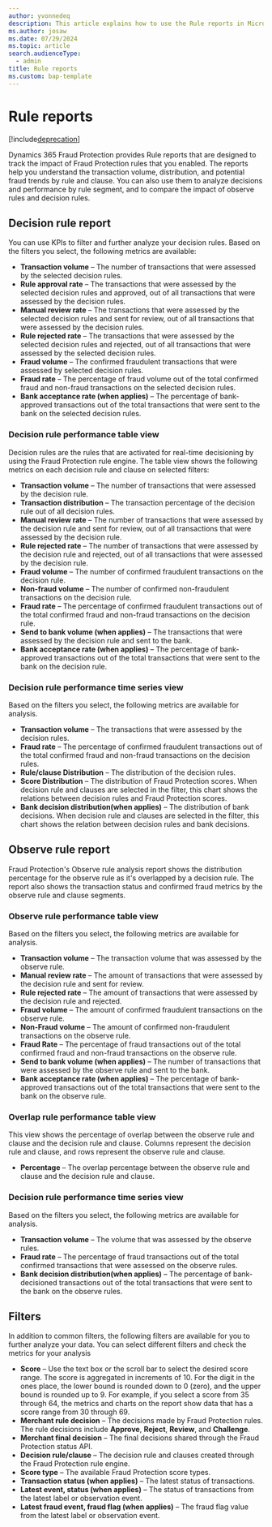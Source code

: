 ```yaml
---
author: yvonnedeq
description: This article explains how to use the Rule reports in Microsoft Dynamics 365 Fraud Protection.
ms.author: josaw
ms.date: 07/29/2024
ms.topic: article
search.audienceType:
  - admin
title: Rule reports
ms.custom: bap-template
---
```


# Rule reports

[!include[deprecation](includes/deprecation.md)]

Dynamics 365 Fraud Protection provides Rule reports that are designed to track the impact of Fraud Protection rules that you enabled. The reports help you understand the transaction volume, distribution, and potential fraud trends by rule and clause. You can also use them to analyze decisions and performance by rule segment, and to compare the impact of observe rules and decision rules.

## Decision rule report
You can use KPIs to filter and further analyze your decision rules. Based on the filters you select, the following metrics are available:

- **Transaction volume** – The number of transactions that were assessed by the selected decision rules.
- **Rule approval rate** – The transactions that were assessed by the selected decision rules and approved, out of all transactions that were assessed by the decision rules. 
- **Manual review rate** – The transactions that were assessed by the selected decision rules and sent for review, out of all transactions that were assessed by the decision rules.
- **Rule rejected rate** – The transactions that were assessed by the selected decision rules and rejected, out of all transactions that were assessed by the selected decision rules.
- **Fraud volume** – The confirmed fraudulent transactions that were assessed by selected decision rules.
- **Fraud rate** – The percentage of fraud volume out of the total confirmed fraud and non-fraud transactions on the selected decision rules.
- **Bank acceptance rate (when applies)** – The percentage of bank-approved transactions out of the total transactions that were sent to the bank on the selected decision rules.

### Decision rule performance table view
Decision rules are the rules that are activated for real-time decisioning by using the Fraud Protection rule engine. The table view shows the following metrics on each decision rule and clause on selected filters:

- **Transaction volume** – The number of transactions that were assessed by the decision rule.
- **Transaction distribution** – The transaction percentage of the decision rule out of all decision rules.
- **Manual review rate** – The number of transactions that were assessed by the decision rule and sent for review, out of all transactions that were assessed by the decision rule.
- **Rule rejected rate** – The number of transactions that were assessed by the decision rule and rejected, out of all transactions that were assessed by the decision rule.
- **Fraud volume** – The number of confirmed fraudulent transactions on the decision rule.
- **Non-fraud volume** – The number of confirmed non-fraudulent transactions on the decision rule.
- **Fraud rate** – The percentage of confirmed fraudulent transactions out of the total confirmed fraud and non-fraud transactions on the decision rule.
- **Send to bank volume (when applies)** – The transactions that were assessed by the decision rule and sent to the bank.
- **Bank acceptance rate (when applies)** – The percentage of bank-approved transactions out of the total transactions that were sent to the bank on the decision rule.

### Decision rule performance time series view
Based on the filters you select, the following metrics are available for analysis.

- **Transaction volume** – The transactions that were assessed by the decision rules.
- **Fraud rate** – The percentage of confirmed fraudulent transactions out of the total confirmed fraud and non-fraud transactions on the decision rules.
- **Rule/clause Distribution** – The distribution of the decision rules.
- **Score Distribution** – The distribution of Fraud Protection scores. When decision rule and clauses are selected in the filter, this chart shows the relations between decision rules and Fraud Protection scores.
- **Bank decision distribution(when applies)** – The distribution of bank decisions. When decision rule and clauses are selected in the filter, this chart shows the relation between decision rules and bank decisions.

## Observe rule report
Fraud Protection's Observe rule analysis report shows the distribution percentage for the observe rule as it's overlapped by a decision rule. The report also shows the transaction status and confirmed fraud metrics by the observe rule and clause segments.

### Observe rule performance table view
Based on the filters you select, the following metrics are available for analysis.

- **Transaction volume** – The transaction volume that was assessed by the observe rule.
- **Manual review rate** – The amount of transactions that were assessed by the decision rule and sent for review.
- **Rule rejected rate** – The amount of transactions that were assessed by the decision rule and rejected.
- **Fraud volume** – The amount of confirmed fraudulent transactions on the observe rule.
- **Non-Fraud volume** – The amount of confirmed non-fraudulent transactions on the observe rule.
- **Fraud Rate** – The percentage of fraud transactions out of the total confirmed fraud and non-fraud transactions on the observe rule.
- **Send to bank volume (when applies)** – The number of transactions that were assessed by the observe rule and sent to the bank.
- **Bank acceptance rate (when applies)** – The percentage of bank-approved transactions out of the total transactions that were sent to the bank on the observe rule.

### Overlap rule performance table view
This view shows the percentage of overlap between the observe rule and clause and the decision rule and clause. Columns represent the decision rule and clause, and rows represent the observe rule and clause.

- **Percentage** – The overlap percentage between the observe rule and clause and the decision rule and clause.

### Decision rule performance time series view
Based on the filters you select, the following metrics are available for analysis.

- **Transaction volume** – The volume that was assessed by the observe rules.
- **Fraud rate** – The percentage of fraud transactions out of the total confirmed transactions that were assessed on the observe rules.
- **Bank decision distribution(when applies)** – The percentage of bank-decisioned transactions out of the total transactions that were sent to the bank on the observe rules.

## Filters
In addition to common filters, the following filters are available for you to further analyze your data. You can select different filters and check the metrics for your analysis

- **Score** – Use the text box or the scroll bar to select the desired score range. The score is aggregated in increments of 10. For the digit in the ones place, the lower bound is rounded down to 0 (zero), and the upper bound is rounded up to 9. For example, if you select a score from 35 through 64, the metrics and charts on the report show data that has a score range from 30 through 69.
- **Merchant rule decision** – The decisions made by Fraud Protection rules. The rule decisions include **Approve**, **Reject**, **Review**, and **Challenge**.
- **Merchant final decision** – The final decisions shared through the Fraud Protection status API.
- **Decision rule/clause** – The decision rule and clauses created through the Fraud Protection rule engine.
- **Score type** – The available Fraud Protection score types.
- **Transaction status (when applies)** – The latest status of transactions.
- **Latest event, status (when applies)** – The status of transactions from the latest label or observation event.  
- **Latest fraud event, fraud flag (when applies)** – The fraud flag value from the latest label or observation event.

